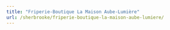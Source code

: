 ```yaml
---
title: "Friperie-Boutique La Maison Aube-Lumière"
url: /sherbrooke/friperie-boutique-la-maison-aube-lumiere/
---
```


